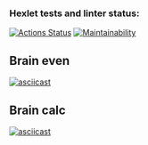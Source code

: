 ### Hexlet tests and linter status:
[![Actions Status](https://github.com/i1yas/frontend-project-lvl1/workflows/hexlet-check/badge.svg)](https://github.com/i1yas/frontend-project-lvl1/actions)
[![Maintainability](https://api.codeclimate.com/v1/badges/5a9156e798ee06e1cc8c/maintainability)](https://codeclimate.com/github/i1yas/frontend-project-lvl1/maintainability)

## Brain even
[![asciicast](https://asciinema.org/a/oqIYIJMIf8FTKVHl39aWgCQ02.svg)](https://asciinema.org/a/oqIYIJMIf8FTKVHl39aWgCQ02)

## Brain calc
[![asciicast](https://asciinema.org/a/GqhjkzApHJGzsZA17f2boyEba.svg)](https://asciinema.org/a/GqhjkzApHJGzsZA17f2boyEba)